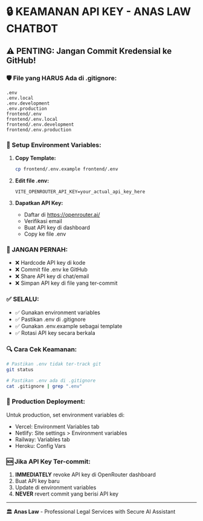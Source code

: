 # 🔒 KEAMANAN API KEY - ANAS LAW CHATBOT

## ⚠️ PENTING: Jangan Commit Kredensial ke GitHub!

### 🛡️ File yang HARUS Ada di .gitignore:
```
.env
.env.local
.env.development
.env.production
frontend/.env
frontend/.env.local
frontend/.env.development
frontend/.env.production
```

### 🔧 Setup Environment Variables:

1. **Copy Template:**
   ```bash
   cp frontend/.env.example frontend/.env
   ```

2. **Edit file .env:**
   ```
   VITE_OPENROUTER_API_KEY=your_actual_api_key_here
   ```

3. **Dapatkan API Key:**
   - Daftar di https://openrouter.ai/
   - Verifikasi email
   - Buat API key di dashboard
   - Copy ke file .env

### 🚫 JANGAN PERNAH:
- ❌ Hardcode API key di kode
- ❌ Commit file .env ke GitHub
- ❌ Share API key di chat/email
- ❌ Simpan API key di file yang ter-commit

### ✅ SELALU:
- ✅ Gunakan environment variables
- ✅ Pastikan .env di .gitignore
- ✅ Gunakan .env.example sebagai template
- ✅ Rotasi API key secara berkala

### 🔍 Cara Cek Keamanan:
```bash
# Pastikan .env tidak ter-track git
git status

# Pastikan .env ada di .gitignore
cat .gitignore | grep ".env"
```

### 📱 Production Deployment:
Untuk production, set environment variables di:
- Vercel: Environment Variables tab
- Netlify: Site settings > Environment variables
- Railway: Variables tab
- Heroku: Config Vars

### 🆘 Jika API Key Ter-commit:
1. **IMMEDIATELY** revoke API key di OpenRouter dashboard
2. Buat API key baru
3. Update di environment variables
4. **NEVER** revert commit yang berisi API key

---
🏛️ **Anas Law** - Professional Legal Services with Secure AI Assistant
